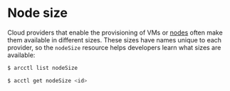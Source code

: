 # Node size

Cloud providers that enable the provisioning of VMs or [nodes](../node/) often make them available
in different sizes. These sizes have names unique to each provider, so the `nodeSize` resource helps
developers learn what sizes are available:

```sh
$ arcctl list nodeSize

$ acctl get nodeSize <id>
```
